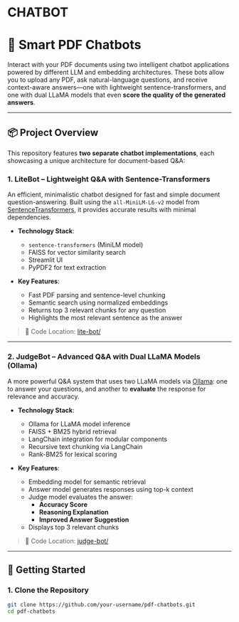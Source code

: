# CHATBOT
# 🧠 Smart PDF Chatbots

Interact with your PDF documents using two intelligent chatbot applications powered by different LLM and embedding architectures. These bots allow you to upload any PDF, ask natural-language questions, and receive context-aware answers—one with lightweight sentence-transformers, and one with dual LLaMA models that even **score the quality of the generated answers**.

---

## 📦 Project Overview

This repository features **two separate chatbot implementations**, each showcasing a unique architecture for document-based Q&A:

### 1. **LiteBot** – Lightweight Q&A with Sentence-Transformers

An efficient, minimalistic chatbot designed for fast and simple document question-answering. Built using the `all-MiniLM-L6-v2` model from [SentenceTransformers](https://www.sbert.net/), it provides accurate results with minimal dependencies.

- **Technology Stack**:
  - `sentence-transformers` (MiniLM model)
  - FAISS for vector similarity search
  - Streamlit UI
  - PyPDF2 for text extraction

- **Key Features**:
  - Fast PDF parsing and sentence-level chunking
  - Semantic search using normalized embeddings
  - Returns top 3 relevant chunks for any question
  - Highlights the most relevant sentence as the answer

>📂 Code Location: [lite-bot/](./DOC%20Q%26A%20CHATBOT/lite-bot)

---

### 2. **JudgeBot** – Advanced Q&A with Dual LLaMA Models (Ollama)

A more powerful Q&A system that uses two LLaMA models via [Ollama](https://ollama.com/): one to answer your questions, and another to **evaluate** the response for relevance and accuracy.

- **Technology Stack**:
  - Ollama for LLaMA model inference
  - FAISS + BM25 hybrid retrieval
  - LangChain integration for modular components
  - Recursive text chunking via LangChain
  - Rank-BM25 for lexical scoring

- **Key Features**:
  - Embedding model for semantic retrieval
  - Answer model generates responses using top-k context
  - Judge model evaluates the answer:
    - **Accuracy Score**
    - **Reasoning Explanation**
    - **Improved Answer Suggestion**
  - Displays top 3 relevant chunks

> 📂 Code Location: [judge-bot/](./DOC%20Q%26A%20CHATBOT/judge-bot)

---

## 🚀 Getting Started

### 1. Clone the Repository

```bash
git clone https://github.com/your-username/pdf-chatbots.git
cd pdf-chatbots
